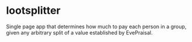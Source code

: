 # lootsplitter
Single page app that determines how much to pay each person in a group, given any arbitrary split of a value established by EvePraisal.
